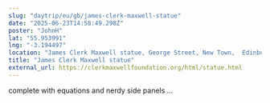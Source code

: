 ```yaml
---
slug: "daytrip/eu/gb/james-clerk-maxwell-statue"
date: "2025-06-23T14:58:49.298Z"
poster: "JohnH"
lat: "55.953991"
lng: "-3.194497"
location: "James Clerk Maxwell statue, George Street, New Town,  Edinburgh, Scotland, EH2 2PF"
title: "James Clerk Maxwell statue"
external_url: https://clerkmaxwellfoundation.org/html/statue.html
---
```

complete with equations and nerdy side panels ...